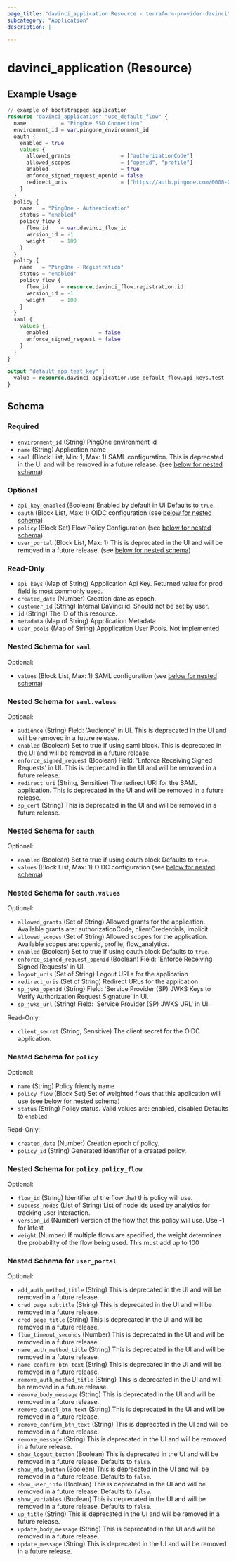 ```yaml
---
page_title: "davinci_application Resource - terraform-provider-davinci"
subcategory: "Application"
description: |-
  
---
```


# davinci_application (Resource)



## Example Usage

```terraform
// example of bootstrapped application
resource "davinci_application" "use_default_flow" {
  name           = "PingOne SSO Connection"
  environment_id = var.pingone_environment_id
  oauth {
    enabled = true
    values {
      allowed_grants                = ["authorizationCode"]
      allowed_scopes                = ["openid", "profile"]
      enabled                       = true
      enforce_signed_request_openid = false
      redirect_uris                 = ["https://auth.pingone.com/0000-0000-000/rp/callback/openid_connect"]
    }
  }
  policy {
    name   = "PingOne - Authentication"
    status = "enabled"
    policy_flow {
      flow_id    = var.davinci_flow_id
      version_id = -1
      weight     = 100
    }
  }
  policy {
    name   = "PingOne - Registration"
    status = "enabled"
    policy_flow {
      flow_id    = resource.davinci_flow.registration.id
      version_id = -1
      weight     = 100
    }
  }
  saml {
    values {
      enabled                = false
      enforce_signed_request = false
    }
  }
}

output "default_app_test_key" {
  value = resource.davinci_application.use_default_flow.api_keys.test
}
```

<!-- schema generated by tfplugindocs -->
## Schema

### Required

- `environment_id` (String) PingOne environment id
- `name` (String) Application name
- `saml` (Block List, Min: 1, Max: 1) SAML configuration. This is deprecated in the UI and will be removed in a future release. (see [below for nested schema](#nestedblock--saml))

### Optional

- `api_key_enabled` (Boolean) Enabled by default in UI Defaults to `true`.
- `oauth` (Block List, Max: 1) OIDC configuration (see [below for nested schema](#nestedblock--oauth))
- `policy` (Block Set) Flow Policy Configuration (see [below for nested schema](#nestedblock--policy))
- `user_portal` (Block List, Max: 1) This is deprecated in the UI and will be removed in a future release. (see [below for nested schema](#nestedblock--user_portal))

### Read-Only

- `api_keys` (Map of String) Appplication Api Key. Returned value for prod field is most commonly used.
- `created_date` (Number) Creation date as epoch.
- `customer_id` (String) Internal DaVinci id. Should not be set by user.
- `id` (String) The ID of this resource.
- `metadata` (Map of String) Appplication Metadata
- `user_pools` (Map of String) Appplication User Pools. Not implemented

<a id="nestedblock--saml"></a>
### Nested Schema for `saml`

Optional:

- `values` (Block List, Max: 1) SAML configuration (see [below for nested schema](#nestedblock--saml--values))

<a id="nestedblock--saml--values"></a>
### Nested Schema for `saml.values`

Optional:

- `audience` (String) Field: 'Audience' in UI. This is deprecated in the UI and will be removed in a future release.
- `enabled` (Boolean) Set to true if using saml block. This is deprecated in the UI and will be removed in a future release.
- `enforce_signed_request` (Boolean) Field: 'Enforce Receiving Signed Requests' in UI. This is deprecated in the UI and will be removed in a future release.
- `redirect_uri` (String, Sensitive) The redirect URI for the SAML application. This is deprecated in the UI and will be removed in a future release.
- `sp_cert` (String) This is deprecated in the UI and will be removed in a future release.



<a id="nestedblock--oauth"></a>
### Nested Schema for `oauth`

Optional:

- `enabled` (Boolean) Set to true if using oauth block Defaults to `true`.
- `values` (Block List, Max: 1) OIDC configuration (see [below for nested schema](#nestedblock--oauth--values))

<a id="nestedblock--oauth--values"></a>
### Nested Schema for `oauth.values`

Optional:

- `allowed_grants` (Set of String) Allowed grants for the application. Available grants are: authorizationCode, clientCredentials, implicit.
- `allowed_scopes` (Set of String) Allowed scopes for the application. Available scopes are: openid, profile, flow_analytics.
- `enabled` (Boolean) Set to true if using oauth block Defaults to `true`.
- `enforce_signed_request_openid` (Boolean) Field: 'Enforce Receiving Signed Requests' in UI.
- `logout_uris` (Set of String) Logout URLs for the application
- `redirect_uris` (Set of String) Redirect URLs for the application
- `sp_jwks_openid` (String) Field: 'Service Provider (SP) JWKS Keys to Verify Authorization Request Signature' in UI.
- `sp_jwks_url` (String) Field: 'Service Provider (SP) JWKS URL' in UI.

Read-Only:

- `client_secret` (String, Sensitive) The client secret for the OIDC application.



<a id="nestedblock--policy"></a>
### Nested Schema for `policy`

Optional:

- `name` (String) Policy friendly name
- `policy_flow` (Block Set) Set of weighted flows that this application will use (see [below for nested schema](#nestedblock--policy--policy_flow))
- `status` (String) Policy status. Valid values are: enabled, disabled Defaults to `enabled`.

Read-Only:

- `created_date` (Number) Creation epoch of policy.
- `policy_id` (String) Generated identifier of a created policy.

<a id="nestedblock--policy--policy_flow"></a>
### Nested Schema for `policy.policy_flow`

Optional:

- `flow_id` (String) Identifier of the flow that this policy will use.
- `success_nodes` (List of String) List of node ids used by analytics for tracking user interaction.
- `version_id` (Number) Version of the flow that this policy will use. Use -1 for latest
- `weight` (Number) If multiple flows are specified, the weight determines the probability of the flow being used. This must add up to 100



<a id="nestedblock--user_portal"></a>
### Nested Schema for `user_portal`

Optional:

- `add_auth_method_title` (String) This is deprecated in the UI and will be removed in a future release.
- `cred_page_subtitle` (String) This is deprecated in the UI and will be removed in a future release.
- `cred_page_title` (String) This is deprecated in the UI and will be removed in a future release.
- `flow_timeout_seconds` (Number) This is deprecated in the UI and will be removed in a future release.
- `name_auth_method_title` (String) This is deprecated in the UI and will be removed in a future release.
- `name_confirm_btn_text` (String) This is deprecated in the UI and will be removed in a future release.
- `remove_auth_method_title` (String) This is deprecated in the UI and will be removed in a future release.
- `remove_body_message` (String) This is deprecated in the UI and will be removed in a future release.
- `remove_cancel_btn_text` (String) This is deprecated in the UI and will be removed in a future release.
- `remove_confirm_btn_text` (String) This is deprecated in the UI and will be removed in a future release.
- `remove_message` (String) This is deprecated in the UI and will be removed in a future release.
- `show_logout_button` (Boolean) This is deprecated in the UI and will be removed in a future release. Defaults to `false`.
- `show_mfa_button` (Boolean) This is deprecated in the UI and will be removed in a future release. Defaults to `false`.
- `show_user_info` (Boolean) This is deprecated in the UI and will be removed in a future release. Defaults to `false`.
- `show_variables` (Boolean) This is deprecated in the UI and will be removed in a future release. Defaults to `false`.
- `up_title` (String) This is deprecated in the UI and will be removed in a future release.
- `update_body_message` (String) This is deprecated in the UI and will be removed in a future release.
- `update_message` (String) This is deprecated in the UI and will be removed in a future release.

